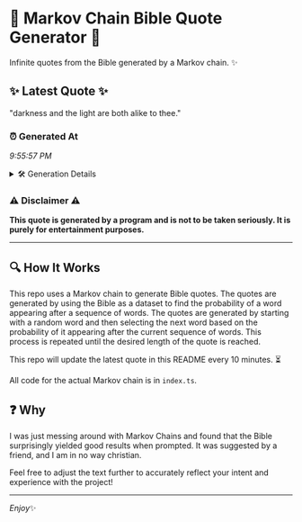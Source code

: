 # 📖 Markov Chain Bible Quote Generator 📖

Infinite quotes from the Bible generated by a Markov chain. ✨

## ✨ Latest Quote ✨
"darkness and the light are both alike to thee."

### ⏰ Generated At
*9:55:57 PM*

<details>
    <summary>🛠️ Generation Details</summary>
    <p>
        <strong>🌱 Seed:</strong> darkness<br>
        <strong>🔄 Iterations:</strong> 8<br>
        <strong>📜 Context History:</strong><br>[ darkness ]: and<br>[ darkness, and ]: the<br>[ darkness, and, the ]: light<br>[ darkness, and, the, light ]: are<br>[ darkness, and, the, light, are ]: both<br>[ darkness, and, the, light, are, both ]: alike<br>[ and, the, light, are, both, alike ]: to<br>[ the, light, are, both, alike, to ]: thee.<br>
    </p>
</details>

### ⚠️ Disclaimer ⚠️
**This quote is generated by a program and is not to be taken seriously. It is purely for entertainment purposes.**

---

## 🔍 How It Works

This repo uses a Markov chain to generate Bible quotes. The quotes are generated by using the Bible as a dataset to find the probability of a word appearing after a sequence of words. The quotes are generated by starting with a random word and then selecting the next word based on the probability of it appearing after the current sequence of words. This process is repeated until the desired length of the quote is reached.

This repo will update the latest quote in this README every 10 minutes. ⏳

All code for the actual Markov chain is in `index.ts`.

## ❓ Why

I was just messing around with Markov Chains and found that the Bible surprisingly yielded good results when prompted. 
It was suggested by a friend, and I am in no way christian.

Feel free to adjust the text further to accurately reflect your intent and experience with the project!

---

*Enjoy*✨
